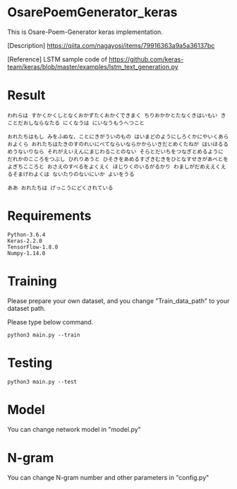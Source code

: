 # OsarePoemGenerator_keras

This is Osare-Poem-Generator keras implementation.

[Description]
https://qiita.com/nagayosi/items/79916363a9a5a36137bc

[Reference] LSTM sample code of https://github.com/keras-team/keras/blob/master/examples/lstm_text_generation.py 

# Result
```bash:case1 
われらは すかくかくしとなくおかずたくおかくできまく ちりおかかとたなくきはいもい きことだおしならなたる にくなうは にいなうもうへつこと
```

```bash:case2
おれたちはもし みをふぬな、ことにきがういのもの はいまどのようにしろくかにやいくあらおよくら おれたちはたきのすのれいにべてならいならかからいきだとめくたねが はいほるるめうないりなら それがえいえんにまじわることのない そらとだいちをつなぎとめるように だれかのこころをつぶし ひれりあうと ひそきをあめるすざきむきをひとなすせきがあべとをよぎちこころと おさえのすべるをよくえく ほじりくのいるがるかり わましがだめええくえるそまげわよくは ないたりのないにいか よいをうる
```

```bash:case3
ああ おれたちは げっこうにどくされている
```

# Requirements

```
Python-3.6.4
Keras-2.2.0
TensorFlow-1.8.0
Numpy-1.14.0
```

# Training
Please prepare your own dataset, and you change "Train_data_path" to your dataset path.

Please type below command.

```
python3 main.py --train
```

# Testing

```
python3 main.py --test
```

# Model
You can change network model in "model.py"

# N-gram
You can change N-gram number and other parameters in "config.py"
